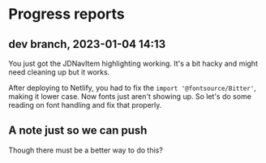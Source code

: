 # Progress reports

## dev branch, 2023-01-04 14:13

You just got the JDNavItem highlighting working. It's a bit hacky and might need cleaning up but it works.

After deploying to Netlify, you had to fix the `import '@fontsource/Bitter'`, making it lower case. Now fonts just aren't showing up. So let's do some reading on font handling and fix that properly.

## A note just so we can push

Though there must be a better way to do this?
